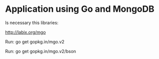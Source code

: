 Application using Go and MongoDB
================================

Is necessary this libraries:

http://labix.org/mgo

Run: go get gopkg.in/mgo.v2

Run: go get gopkg.in/mgo.v2/bson
